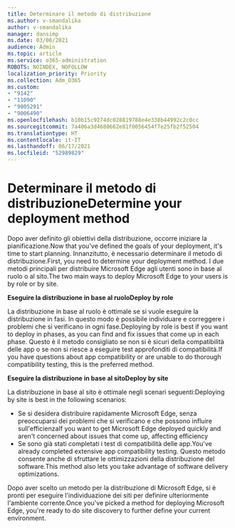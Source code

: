 ```yaml
---
title: Determinare il metodo di distribuzione
ms.author: v-smandalika
author: v-smandalika
manager: dansimp
ms.date: 03/08/2021
audience: Admin
ms.topic: article
ms.service: o365-administration
ROBOTS: NOINDEX, NOFOLLOW
localization_priority: Priority
ms.collection: Adm_O365
ms.custom:
- "9142"
- "11090"
- "9005291"
- "9006490"
ms.openlocfilehash: b10b15c9274dc028819788e4e338b44992c2c0cc
ms.sourcegitcommit: 7a406a3d4680662e81f0056454f7e25fb2f52504
ms.translationtype: HT
ms.contentlocale: it-IT
ms.lasthandoff: 06/17/2021
ms.locfileid: "52989829"
---
```

# <a name="determine-your-deployment-method"></a><span data-ttu-id="62a6f-102">Determinare il metodo di distribuzione</span><span class="sxs-lookup"><span data-stu-id="62a6f-102">Determine your deployment method</span></span>

<span data-ttu-id="62a6f-103">Dopo aver definito gli obiettivi della distribuzione, occorre iniziare la pianificazione.</span><span class="sxs-lookup"><span data-stu-id="62a6f-103">Now that you've defined the goals of your deployment, it's time to start planning.</span></span> <span data-ttu-id="62a6f-104">Innanzitutto, è necessario determinare il metodo di distribuzione.</span><span class="sxs-lookup"><span data-stu-id="62a6f-104">First, you need to determine your deployment method.</span></span> <span data-ttu-id="62a6f-105">I due metodi principali per distribuire Microsoft Edge agli utenti sono in base al ruolo o al sito.</span><span class="sxs-lookup"><span data-stu-id="62a6f-105">The two main ways to deploy Microsoft Edge to your users is by role or by site.</span></span>

<span data-ttu-id="62a6f-106">**Eseguire la distribuzione in base al ruolo**</span><span class="sxs-lookup"><span data-stu-id="62a6f-106">**Deploy by role**</span></span>

<span data-ttu-id="62a6f-107">La distribuzione in base al ruolo è ottimale se si vuole eseguire la distribuzione in fasi. In questo modo è possibile individuare e correggere i problemi che si verificano in ogni fase.</span><span class="sxs-lookup"><span data-stu-id="62a6f-107">Deploying by role is best if you want to deploy in phases, as you can find and fix issues that come up in each phase.</span></span> <span data-ttu-id="62a6f-108">Questo è il metodo consigliato se non si è sicuri della compatibilità delle app o se non si riesce a eseguire test approfonditi di compatibilità.</span><span class="sxs-lookup"><span data-stu-id="62a6f-108">If you have questions about app compatibility or are unable to do thorough compatibility testing, this is the preferred method.</span></span>

<span data-ttu-id="62a6f-109">**Eseguire la distribuzione in base al sito**</span><span class="sxs-lookup"><span data-stu-id="62a6f-109">**Deploy by site**</span></span>

<span data-ttu-id="62a6f-110">La distribuzione in base al sito è ottimale negli scenari seguenti:</span><span class="sxs-lookup"><span data-stu-id="62a6f-110">Deploying by site is best in the following scenarios:</span></span>
- <span data-ttu-id="62a6f-111">Se si desidera distribuire rapidamente Microsoft Edge, senza preoccuparsi dei problemi che si verificano e che possono influire sull'efficienza</span><span class="sxs-lookup"><span data-stu-id="62a6f-111">If you want to get Microsoft Edge deployed quickly and aren't concerned about issues that come up, affecting efficiency</span></span>
- <span data-ttu-id="62a6f-112">Se sono già stati completati i test di compatibilità delle app.</span><span class="sxs-lookup"><span data-stu-id="62a6f-112">You've already completed extensive app compatibility testing.</span></span> <span data-ttu-id="62a6f-113">Questo metodo consente anche di sfruttare le ottimizzazioni della distribuzione del software.</span><span class="sxs-lookup"><span data-stu-id="62a6f-113">This method also lets you take advantage of software delivery optimizations.</span></span>

<span data-ttu-id="62a6f-114">Dopo aver scelto un metodo per la distribuzione di Microsoft Edge, si è pronti per eseguire l'individuazione dei siti per definire ulteriormente l'ambiente corrente.</span><span class="sxs-lookup"><span data-stu-id="62a6f-114">Once you've picked a method for deploying Microsoft Edge, you're ready to do site discovery to further define your current environment.</span></span>
